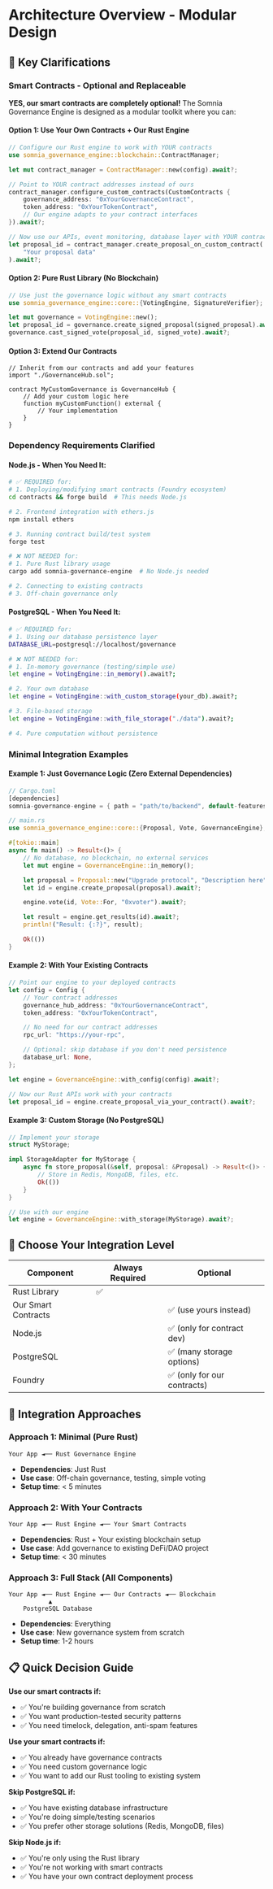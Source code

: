 # Architecture Overview - Modular Design

## 🧩 Key Clarifications

### Smart Contracts - Optional and Replaceable

**YES, our smart contracts are completely optional!** The Somnia Governance Engine is designed as a modular toolkit where you can:

#### Option 1: Use Your Own Contracts + Our Rust Engine
```rust
// Configure our Rust engine to work with YOUR contracts
use somnia_governance_engine::blockchain::ContractManager;

let mut contract_manager = ContractManager::new(config).await?;

// Point to YOUR contract addresses instead of ours
contract_manager.configure_custom_contracts(CustomContracts {
    governance_address: "0xYourGovernanceContract",
    token_address: "0xYourTokenContract",
    // Our engine adapts to your contract interfaces
}).await?;

// Now use our APIs, event monitoring, database layer with YOUR contracts
let proposal_id = contract_manager.create_proposal_on_custom_contract(
    "Your proposal data"
).await?;
```

#### Option 2: Pure Rust Library (No Blockchain)
```rust
// Use just the governance logic without any smart contracts
use somnia_governance_engine::core::{VotingEngine, SignatureVerifier};

let mut governance = VotingEngine::new();
let proposal_id = governance.create_signed_proposal(signed_proposal).await?;
governance.cast_signed_vote(proposal_id, signed_vote).await?;
```

#### Option 3: Extend Our Contracts
```solidity
// Inherit from our contracts and add your features
import "./GovernanceHub.sol";

contract MyCustomGovernance is GovernanceHub {
    // Add your custom logic here
    function myCustomFunction() external {
        // Your implementation
    }
}
```

### Dependency Requirements Clarified

#### Node.js - When You Need It:
```bash
# ✅ REQUIRED for:
# 1. Deploying/modifying smart contracts (Foundry ecosystem)
cd contracts && forge build  # This needs Node.js

# 2. Frontend integration with ethers.js
npm install ethers

# 3. Running contract build/test system
forge test

# ❌ NOT NEEDED for:
# 1. Pure Rust library usage
cargo add somnia-governance-engine  # No Node.js needed

# 2. Connecting to existing contracts
# 3. Off-chain governance only
```

#### PostgreSQL - When You Need It:
```bash
# ✅ REQUIRED for:
# 1. Using our database persistence layer
DATABASE_URL=postgresql://localhost/governance

# ❌ NOT NEEDED for:
# 1. In-memory governance (testing/simple use)
let engine = VotingEngine::in_memory().await?;

# 2. Your own database
let engine = VotingEngine::with_custom_storage(your_db).await?;

# 3. File-based storage
let engine = VotingEngine::with_file_storage("./data").await?;

# 4. Pure computation without persistence
```

### Minimal Integration Examples

#### Example 1: Just Governance Logic (Zero External Dependencies)
```rust
// Cargo.toml
[dependencies]
somnia-governance-engine = { path = "path/to/backend", default-features = false, features = ["core"] }

// main.rs
use somnia_governance_engine::core::{Proposal, Vote, GovernanceEngine};

#[tokio::main]
async fn main() -> Result<()> {
    // No database, no blockchain, no external services
    let mut engine = GovernanceEngine::in_memory();

    let proposal = Proposal::new("Upgrade protocol", "Description here");
    let id = engine.create_proposal(proposal).await?;

    engine.vote(id, Vote::For, "0xvoter").await?;

    let result = engine.get_results(id).await?;
    println!("Result: {:?}", result);

    Ok(())
}
```

#### Example 2: With Your Existing Contracts
```rust
// Point our engine to your deployed contracts
let config = Config {
    // Your contract addresses
    governance_hub_address: "0xYourGovernanceContract",
    token_address: "0xYourTokenContract",

    // No need for our contract addresses
    rpc_url: "https://your-rpc",

    // Optional: skip database if you don't need persistence
    database_url: None,
};

let engine = GovernanceEngine::with_config(config).await?;

// Now our Rust APIs work with your contracts
let proposal_id = engine.create_proposal_via_your_contract().await?;
```

#### Example 3: Custom Storage (No PostgreSQL)
```rust
// Implement your storage
struct MyStorage;

impl StorageAdapter for MyStorage {
    async fn store_proposal(&self, proposal: &Proposal) -> Result<()> {
        // Store in Redis, MongoDB, files, etc.
        Ok(())
    }
}

// Use with our engine
let engine = GovernanceEngine::with_storage(MyStorage).await?;
```

## 🎯 Choose Your Integration Level

| Component | Always Required | Optional |
|-----------|----------------|----------|
| Rust Library | ✅ | |
| Our Smart Contracts | | ✅ (use yours instead) |
| Node.js | | ✅ (only for contract dev) |
| PostgreSQL | | ✅ (many storage options) |
| Foundry | | ✅ (only for our contracts) |

## 🚀 Integration Approaches

### Approach 1: Minimal (Pure Rust)
```
Your App ◄── Rust Governance Engine
```
- **Dependencies**: Just Rust
- **Use case**: Off-chain governance, testing, simple voting
- **Setup time**: < 5 minutes

### Approach 2: With Your Contracts
```
Your App ◄── Rust Engine ◄── Your Smart Contracts
```
- **Dependencies**: Rust + Your existing blockchain setup
- **Use case**: Add governance to existing DeFi/DAO project
- **Setup time**: < 30 minutes

### Approach 3: Full Stack (All Components)
```
Your App ◄── Rust Engine ◄── Our Contracts ◄── Blockchain
           ▲
    PostgreSQL Database
```
- **Dependencies**: Everything
- **Use case**: New governance system from scratch
- **Setup time**: 1-2 hours

## 📋 Quick Decision Guide

**Use our smart contracts if:**
- ✅ You're building governance from scratch
- ✅ You want production-tested security patterns
- ✅ You need timelock, delegation, anti-spam features

**Use your smart contracts if:**
- ✅ You already have governance contracts
- ✅ You need custom governance logic
- ✅ You want to add our Rust tooling to existing system

**Skip PostgreSQL if:**
- ✅ You have existing database infrastructure
- ✅ You're doing simple/testing scenarios
- ✅ You prefer other storage solutions (Redis, MongoDB, files)

**Skip Node.js if:**
- ✅ You're only using the Rust library
- ✅ You're not working with smart contracts
- ✅ You have your own contract deployment process